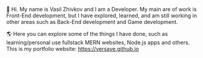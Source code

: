 👋 Hi. My name is Vasil Zhivkov and I am a Developer. My main are of work is Front-End development, but I have explored, learned, and am still working in other areas such as 
Back-End development and Game development.

🌎 Here you can explore some of the things I have done, such as learning/personal use fullstack MERN websites, Node.js apps and others.<br>
This is my portfolio website: https://versave.github.io
